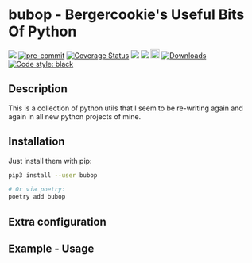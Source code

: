 # bubop - Bergercookie's Useful Bits Of Python

<a href="https://github.com/bergercookie/bubop/actions" alt="CI">
<img src="https://github.com/bergercookie/bubop/actions/workflows/ci.yml/badge.svg" /></a>
<a href="https://github.com/pre-commit/pre-commit">
<img src="https://img.shields.io/badge/pre--commit-enabled-brightgreen?logo=pre-commit&logoColor=white" alt="pre-commit"></a>

<a href='https://coveralls.io/github/bergercookie/bubop?branch=master'>
<img src='https://coveralls.io/repos/github/bergercookie/bubop/badge.svg?branch=master' alt='Coverage Status' /></a>
<a href="https://github.com/bergercookie/bubop/blob/master/LICENSE.md" alt="LICENSE">
<img src="https://img.shields.io/github/license/bergercookie/bubop.svg" /></a>
<a href="https://pypi.org/project/bubop/" alt="pypi">
<img src="https://img.shields.io/pypi/pyversions/bubop.svg" /></a>
<a href="https://badge.fury.io/py/bubop">
<img src="https://badge.fury.io/py/bubop.svg" alt="PyPI version" height="18"></a>
<a href="https://pepy.tech/project/bubop">
<img alt="Downloads" src="https://pepy.tech/badge/bubop"></a>
<a href="https://github.com/psf/black">
<img alt="Code style: black" src="https://img.shields.io/badge/code%20style-black-000000.svg"></a>

## Description

This is a collection of python utils that I seem to be re-writing again and
again in all new python projects of mine.

## Installation

Just install them with pip:

```sh
pip3 install --user bubop

# Or via poetry:
poetry add bubop
```

## Extra configuration

## Example - Usage
